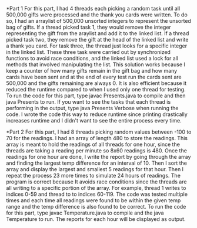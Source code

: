 *Part 1
For this part, I had 4 threads each picking a random task until all 500,000 gifts were processed and the thank you cards were written. To do so, I had an arraylist of 500,000 unsorted integers to represent the unsorted bag of gifts. If a thread picked task 1, they would remove the integer representing the gift from the araylist and add it to the linked list. If a thread picked task two, they remove the gift at the head of the linked list and write a thank you card. For task three, the thread just looks for a specific integer in the linked list. These three task were carried out by synchronized functions to avoid race conditions, and the linked list used a lock for all methods that involved manipulating the list. This solution works because I keep a counter of how many gifts remain in the gift bag and how many cards have been sent and at the end of every test run the cards sent are 500,000 and the gifts remaining are always 0. It is also efficient because it reduced the runtime compared to when I used only one thread for testing. 
To run the code for this part, type javac Presents.java to compile and then java Presents to run. If you want to see the tasks that each thread is performing in the output, type java Presents Verbose when running the code. I wrote the code this way to reduce runtime since printing drastically increases runtime and I didn't want to see the entire process every time.

*Part 2
For this part, I had 8 threads picking random values between -100 to 70 for the readings. I had an array of length 480 to store the readings. This array is meant to hold the readings of all threads for one hour, since the threads are taking a reading per minute so 8x60 readings is 480. Once the readings for one hour are done, I write the report by going through the array and finding the largest temp difference for an interval of 10. Then I sort the array and display the largest and smallest 5 readings for that hour. Then I repeat the process 23 more times to simulate 24 hours of readings. The program is correct because It avoids race conditions since the threads are all writing to a specific portion of the array. For example, thread 1 writes to indices 0-59 and thread to to indices 60-119. The code was tested multiple times and each time all readings were found to be within the given temp range and the temp difference is also found to be correct. 
To run the code for this part, type javac Temperature.java to compile and the java Temperature to run. The reports for each hour will be displayed as output.
